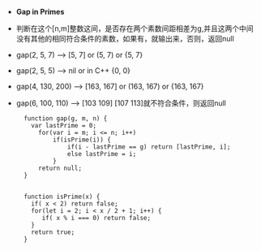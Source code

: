- **Gap in Primes**
- 判断在这个[n,m]整数这间，是否存在两个素数间距相差为g,并且这两个中间没有其他的相同符合条件的素数，如果有，就输出来，否则，返回null

- gap(2, 5, 7) --> [5, 7] or (5, 7) or {5, 7}

- gap(2, 5, 5) --> nil or in C++ {0, 0}

- gap(4, 130, 200) --> [163, 167] or (163, 167) or {163, 167}
- gap(6, 100, 110) --> [103 109] [107 113]就不符合条件，则返回null

		function gap(g, m, n) {
		  var lastPrime = 0;
		    for(var i = m; i <= n; i++)
		        if(isPrime(i)) {
		            if(i - lastPrime == g) return [lastPrime, i];
		            else lastPrime = i;
		        }
		    return null;
		}
		
		
		function isPrime(x) {
		  if( x < 2) return false;
		  for(let i = 2; i < x / 2 + 1; i++) {
		     if( x % i === 0) return false;
		  }
		  return true;
		}
